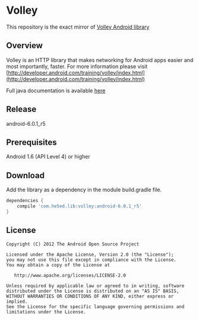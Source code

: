 Volley
======
This repository is the exact mirror of [Volley Android library](https://android.googlesource.com/platform/frameworks/volley)

Overview
--------
Volley is an HTTP library that makes networking for Android apps easier and most importantly, faster.
For more information please visit [http://developer.android.com/training/volley/index.html](http://developer.android.com/training/volley/index.html)

Full java documentation is available [here](doc/index.html)

Release
-------
android-6.0.1_r5

Prerequisites
--------------
Android 1.6 (API Level 4) or higher

Download
--------
Add the library as a dependency in the module build.gradle file.
```groovy
dependencies {
    compile 'com.he5ed.lib:volley:android-6.0.1_r5'
}
```

License
-------
    Copyright (C) 2012 The Android Open Source Project

    Licensed under the Apache License, Version 2.0 (the "License");
    you may not use this file except in compliance with the License.
    You may obtain a copy of the License at

       http://www.apache.org/licenses/LICENSE-2.0

    Unless required by applicable law or agreed to in writing, software
    distributed under the License is distributed on an "AS IS" BASIS,
    WITHOUT WARRANTIES OR CONDITIONS OF ANY KIND, either express or implied.
    See the License for the specific language governing permissions and
    limitations under the License.